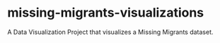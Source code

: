 # missing-migrants-visualizations
A Data Visualization Project that visualizes a Missing Migrants dataset.
